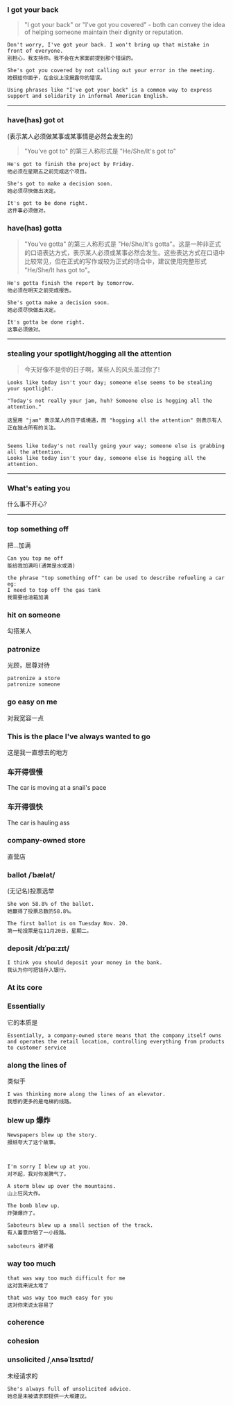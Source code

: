 ### I got your back

> "I got your back" or "I've got you covered" - both can convey the idea of helping someone maintain their dignity or reputation.
```
Don't worry, I've got your back. I won't bring up that mistake in front of everyone.
别担心，我支持你。我不会在大家面前提到那个错误的。

She's got you covered by not calling out your error in the meeting.
她很给你面子，在会议上没揭露你的错误。

Using phrases like "I've got your back" is a common way to express support and solidarity in informal American English.
```
<hr>

### have(has) got ot
(表示某人必须做某事或某事情是必然会发生的)

> "You've got to" 的第三人称形式是 "He/She/It's got to"

```
He's got to finish the project by Friday.
他必须在星期五之前完成这个项目。

She's got to make a decision soon.
她必须尽快做出决定。

It's got to be done right.
这件事必须做对。
```

### have(has) gotta
> "You've gotta" 的第三人称形式是 "He/She/It's gotta"。这是一种非正式的口语表达方式，表示某人必须或某事必然会发生。这些表达方式在口语中比较常见，但在正式的写作或较为正式的场合中，建议使用完整形式 "He/She/It has got to"。

```
He's gotta finish the report by tomorrow.
他必须在明天之前完成报告。

She's gotta make a decision soon.
她必须尽快做出决定。

It's gotta be done right.
这事必须做对。
```

<hr>


### stealing your spotlight/hogging all the attention
>今天好像不是你的日子啊，某些人的风头盖过你了!

```
Looks like today isn't your day; someone else seems to be stealing your spotlight.

"Today's not really your jam, huh? Someone else is hogging all the attention."

这里用 "jam" 表示某人的日子或境遇，而 "hogging all the attention" 则表示有人正在独占所有的关注。


Seems like today's not really going your way; someone else is grabbing all the attention.
Looks like today isn't your day, someone else is hogging all the attention.
```

<hr>

### What's eating you
什么事不开心?

<hr>



### top something off
把...加满

```
Can you top me off
能给我加满吗(通常是水或酒)

the phrase "top something off" can be used to describe refueling a car
eg:
I need to top off the gas tank
我需要给油箱加满
```

### hit on someone
勾搭某人

### patronize
光顾，屈尊对待
```
patronize a store
patronize someone
```

### go easy on me
对我宽容一点

### This is the place I've always wanted to go
这是我一直想去的地方

### 车开得很慢
The car is moving at a snail's pace


### 车开得很快
The car is hauling ass

### company-owned store
直营店

### ballot /ˈbælət/
(无记名)投票选举
```
She won 58.8% of the ballot.
她赢得了投票总数的58.8%。

The first ballot is on Tuesday Nov. 20.
第一轮投票是在11月20日，星期二。
```

### deposit /dɪˈpɑːzɪt/
```
I think you should deposit your money in the bank.
我认为你可把钱存入银行。
```

### At its core
### Essentially
它的本质是
```
Essentially, a company-owned store means that the company itself owns and operates the retail location, controlling everything from products to customer service
```


### along the lines of
类似于
```
I was thinking more along the lines of an elevator.  
我想的更多的是电梯的线路。
```

### blew up 爆炸
```
Newspapers blew up the story.  
报纸夸大了这个故事。



I'm sorry I blew up at you.  
对不起，我对你发脾气了。

A storm blew up over the mountains.  
山上狂风大作。

The bomb blew up.  
炸弹爆炸了。

Saboteurs blew up a small section of the track.  
有人蓄意炸毁了一小段路。

saboteurs 破坏者
```


### way too much
```
that was way too much difficult for me
这对我来说太难了

that was way too much easy for you
这对你来说太容易了
```


### coherence

### cohesion

### unsolicited /ˌʌnsəˈlɪsɪtɪd/
未经请求的
```
She's always full of unsolicited advice.  
她总是未被请求即提供一大堆建议。
```

